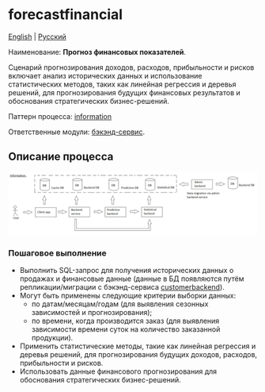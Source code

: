 # forecastfinancial

[English](forecastfinancial.md) | [Русский](forecastfinancial.ru.md)

Наименование: **Прогноз финансовых показателей**.

Сценарий прогнозирования доходов, расходов, прибыльности и рисков включает анализ исторических данных и использование статистических методов, таких как линейная регрессия и деревья решений, для прогнозирования будущих финансовых результатов и обоснования стратегических бизнес-решений.

Паттерн процесса: [information](../../processpatterns/information.md)

Ответственные модули: [бэкэнд-сервис](../../backend/predictivebackend.md).

## Описание процесса

![information_overall](../../img/processpatterns/information_overall.png)

### Пошаговое выполнение

- Выполнить SQL-запрос для получения исторических данных о продажах и финансовые данные (данные в БД появляются путём репликации/миграции с бэкэнд-сервиса [customerbackend](../../backend/customerbackend.ru.md)).
- Могут быть применены следующие критерии выборки данных:
    - по датам/месяцам/годам (для выявления сезонных зависимостей и прогнозирования);
    - по времени, когда производится заказ (для выявления зависимости времени суток на количество заказанной продукции).
- Применить статистические методы, такие как линейная регрессия и деревья решений, для прогнозирования будущих доходов, расходов, прибыльности и рисков.
- Использовать данные финансового прогнозирования для обоснования стратегических бизнес-решений.
